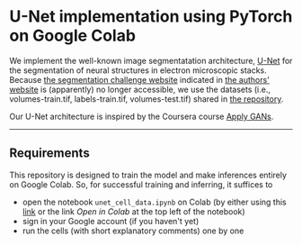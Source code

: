 # U-Net implementation using PyTorch on Google Colab

We implement the well-known image segmentatation architecture, [U-Net](https://arxiv.org/abs/1505.04597) for the segmentation of neural structures in electron microscopic stacks.
Because [the segmentation challenge website](brainiac2.mit.edu/isbi_challenge/) indicated in [the authors' website](https://lmb.informatik.uni-freiburg.de/people/ronneber/u-net/)
is (apparently) no longer accessible, we use the datasets (i.e., volumes-train.tif, labels-train.tif, volumes-test.tif) shared in [the repository](https://github.com/zhixuhao/unet/tree/master/data/membrane).

Our U-Net architecture is inspired by the Coursera course [Apply GANs](https://www.coursera.org/learn/apply-generative-adversarial-networks-gans/home/week/2).

---

## Requirements
This repository is designed to train the model and make inferences entirely on Google Colab. So, for successful training and inferring, it suffices to

- open the notebook `unet_cell_data.ipynb` on Colab (by either using this [link](https://colab.research.google.com/github/byrkbrk/unet-implementation/blob/main/unet_cell_data.ipynb) or the link *Open in Colab* at the top left of the notebook)
- sign in your Google account (if you haven't yet)
- run the cells (with short explanatory comments) one by one
